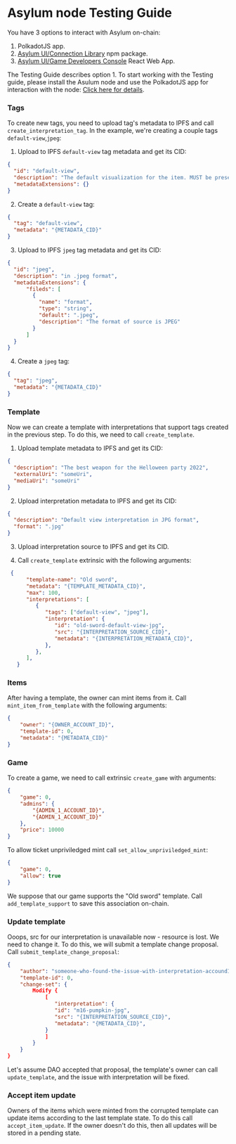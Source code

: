# Asylum node Testing Guide

You have 3 options to interact with Asylum on-chain:
1. PolkadotJS app.
2. [Asylum UI/Connection Library](https://gitlab.com/asylum-space/asylum-ui/-/tree/main/packages/connection-library) npm package.
3. [Asylum UI/Game Developers Console](https://gitlab.com/asylum-space/asylum-ui/-/tree/main/packages/game-developers-console) React Web App.

The Testing Guide describes option 1.
To start working with the Testing guide, please install the Asulum node and use the PolkadotJS app for interaction with the node: [Click here for details](https://gitlab.com/asylum-space/asylum-item-nft/-/blob/main/README.md).

### Tags

To create new tags, you need to upload tag's metadata to IPFS and call `create_interpretation_tag`. In the example, we're creating a couple tags `default-view`,`jpeg`:


1. Upload to IPFS `default-view` tag metadata and get its CID:

```json
{
  "id": "default-view",
  "description": "The default visualization for the item. MUST be present in all NFTs.",
  "metadataExtensions": {}
}
```

2. Create a `default-view` tag:

```json
{
  "tag": "default-view",
  "metadata": "{METADATA_CID}"
}
```

3. Upload to IPFS `jpeg` tag metadata and get its CID:

```json
{
  "id": "jpeg",
  "description": "in .jpeg format",
  "metadataExtensions": {
      "fileds": [
        {
          "name": "format",
          "type": "string",
          "default": ".jpeg",
          "description": "The format of source is JPEG"
        }
      ]
  }
}
```

4. Create a `jpeg` tag:

```json
{
  "tag": "jpeg",
  "metadata": "{METADATA_CID}"
}
```

### Template

Now we can create a template with interpretations that support tags created in the previous step. To do this, we need to call `create_template`.

1. Upload template metadata to IPFS and get its CID:

```json
{
  "description": "The best weapon for the Helloween party 2022",
  "externalUri": "someUri",
  "mediaUri": "someUri"
}
```

2. Upload interpretation metadata to IPFS and get its CID:

```json
{
  "description": "Default view interpretation in JPG format",
  "format": ".jpg"
}
```

3. Upload interpretation source to IPFS and get its CID.

4. Call `create_template` extrinsic with the following arguments:

```json
 {
      "template-name": "Old sword",
      "metadata": "{TEMPLATE_METADATA_CID}",
      "max": 100,
      "interpretations": [
         {
            "tags": ["default-view", "jpeg"],
            "interpretation": {
               "id": "old-sword-default-view-jpg",
               "src": "{INTERPRETATION_SOURCE_CID}",
               "metadata": "{INTERPRETATION_METADATA_CID}",
            },
         },
      ],
   }
```

### Items

After having a template, the owner can mint items from it. Call `mint_item_from_template` with the following arguments:

```json
{
    "owner": "{OWNER_ACCOUNT_ID}",
    "template-id": 0,
    "metadata": "{METADATA_CID}"
}
```

### Game

To create a game, we need to call extrinsic `create_game` with arguments:

```json
{
    "game": 0,
    "admins": {
        "{ADMIN_1_ACCOUNT_ID}",
        "{ADMIN_1_ACCOUNT_ID}"
    },
    "price": 10000
}
```

To allow ticket unpriviledged mint call `set_allow_unpriviledged_mint`:

```json
{
    "game": 0,
    "allow": true
}
```

We suppose that our game supports the "Old sword" template. Call `add_template_support` to save this association on-chain.

### Update template

Ooops, src for our interpretation is unavailable now - resource is lost. We need to change it. To do this, we will submit a template change proposal. Call `submit_template_change_proposal`:

```json
{
    "author": "someone-who-found-the-issue-with-interpretation-accoundId",
    "template-id": 0,
    "change-set": {
        Modify {
            [
               "interpretation": {
               "id": "m16-pumpkin-jpg",
               "src": "{INTERPRETATION_SOURCE_CID}",
               "metadata": "{METADATA_CID}",
            }
            ]
        }
    }
}
```

Let's assume DAO accepted that proposal, the template's owner can call `update_template`, and the issue with interpretation will be fixed.

### Accept item update

Owners of the items which were minted from the corrupted template can update items according to the last template state. To do this call `accept_item_update`. If the owner doesn't do this, then all updates will be stored in a pending state.
